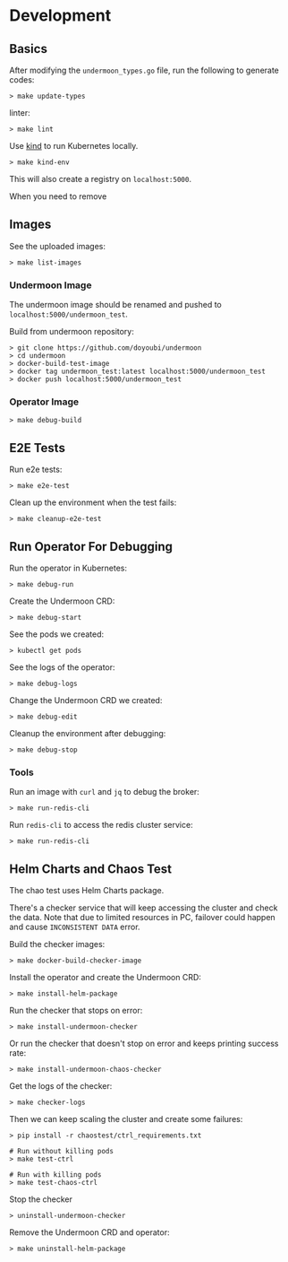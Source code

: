 # Development

## Basics

After modifying the `undermoon_types.go` file,
run the following to generate codes:
```
> make update-types
```

linter:
```
> make lint
```

Use [kind](https://kind.sigs.k8s.io/) to run Kubernetes locally.
```
> make kind-env
```

This will also create a registry on `localhost:5000`.

When you need to remove

## Images

See the uploaded images:
```
> make list-images
```

### Undermoon Image
The undermoon image should be renamed and pushed to `localhost:5000/undermoon_test`.

Build from undermoon repository:
```
> git clone https://github.com/doyoubi/undermoon
> cd undermoon
> docker-build-test-image
> docker tag undermoon_test:latest localhost:5000/undermoon_test
> docker push localhost:5000/undermoon_test
```

### Operator Image
```
> make debug-build
```

## E2E Tests

Run e2e tests:
```
> make e2e-test
```

Clean up the environment when the test fails:
```
> make cleanup-e2e-test
```

## Run Operator For Debugging

Run the operator in Kubernetes:
```
> make debug-run
```

Create the Undermoon CRD:
```
> make debug-start
```

See the pods we created:
```
> kubectl get pods
```

See the logs of the operator:
```
> make debug-logs
```

Change the Undermoon CRD we created:
```
> make debug-edit
```

Cleanup the environment after debugging:
```
> make debug-stop
```

### Tools
Run an image with `curl` and `jq` to debug the broker:
```
> make run-redis-cli
```

Run `redis-cli` to access the redis cluster service:
```
> make run-redis-cli
```

## Helm Charts and Chaos Test

The chao test uses Helm Charts package.

There's a checker service that will keep accessing the cluster
and check the data.
Note that due to limited resources in PC,
failover could happen and cause `INCONSISTENT DATA` error.

Build the checker images:
```
> make docker-build-checker-image
```

Install the operator and create the Undermoon CRD:
```
> make install-helm-package
```

Run the checker that stops on error:
```
> make install-undermoon-checker
```

Or run the checker that doesn't stop on error and keeps printing success rate:
```
> make install-undermoon-chaos-checker
```

Get the logs of the checker:
```
> make checker-logs
```

Then we can keep scaling the cluster and create some failures:
```
> pip install -r chaostest/ctrl_requirements.txt

# Run without killing pods
> make test-ctrl

# Run with killing pods
> make test-chaos-ctrl
```

Stop the checker
```
> uninstall-undermoon-checker
```

Remove the Undermoon CRD and operator:
```
> make uninstall-helm-package
```

